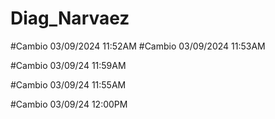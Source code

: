 # Diag_Narvaez

#Cambio 03/09/2024 11:52AM
#Cambio 03/09/2024 11:53AM

#Cambio 03/09/24 11:59AM


#Cambio 03/09/24 11:55AM 

#Cambio 03/09/24 12:00PM
